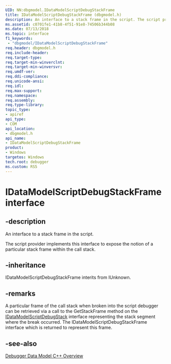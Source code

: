 ```yaml
---
UID: NN:dbgmodel.IDataModelScriptDebugStackFrame
title: IDataModelScriptDebugStackFrame (dbgmodel.h)
description: An interface to a stack frame in the script. The script provider implements this interface to expose the notion of a particular stack frame within the call stack.
ms.assetid: c0701fe1-41b8-4f51-91e8-74506b344b08
ms.date: 07/13/2018
ms.topic: interface
f1_keywords:
 - "dbgmodel/IDataModelScriptDebugStackFrame"
req.header: dbgmodel.h
req.include-header:
req.target-type:
req.target-min-winverclnt:
req.target-min-winversvr:
req.umdf-ver:
req.ddi-compliance:
req.unicode-ansi:
req.idl:
req.max-support:
req.namespace:
req.assembly:
req.type-library: 
topic_type: 
- apiref
api_type: 
- COM
api_location: 
- dbgmodel.h
api_name: 
- IDataModelScriptDebugStackFrame
product:
- Windows
targetos: Windows
tech.root: debugger
ms.custom: RS5
---
```


# IDataModelScriptDebugStackFrame interface

## -description

An interface to a stack frame in the script.

The script provider implements this interface to expose the notion of a particular stack frame within the call stack.


## -inheritance
IDataModelScriptDebugStackFrame interits from IUnknown. 
## -remarks

A particular frame of the call stack when broken into the script debugger can be retrieved via a call to the GetStackFrame method on the [IDataModelScriptDebugStack](nn-dbgmodel-idatamodelscriptdebugstack.md) interface representing the stack segment where the break occurred. The IDataModelScriptDebugStackFrame interface which is returned to represent this frame. 

## -see-also

[Debugger Data Model C++ Overview](https://docs.microsoft.com/windows-hardware/drivers/debugger/data-model-cpp-overview)
